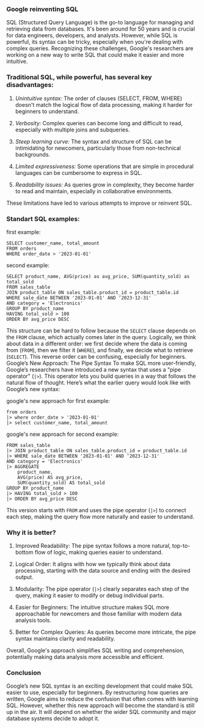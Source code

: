 ### Google reinventing SQL

SQL (Structured Query Language) is the go-to language for managing and retrieving data from databases. It's been around for 50 years and is crucial for data engineers, developers, and analysts. However, while SQL is powerful, its syntax can be tricky, especially when you're dealing with complex queries. Recognizing these challenges, Google's researchers are working on a new way to write SQL that could make it easier and more intuitive.


### Traditional SQL, while powerful, has several key disadvantages:

1. *Unintuitive syntax:* The order of clauses (SELECT, FROM, WHERE) doesn't match the logical flow of data processing, making it harder for beginners to understand.

2. *Verbosity:* Complex queries can become long and difficult to read, especially with multiple joins and subqueries.

3. *Steep learning curve:* The syntax and structure of SQL can be intimidating for newcomers, particularly those from non-technical backgrounds.

4. *Limited expressiveness:* Some operations that are simple in procedural languages can be cumbersome to express in SQL.

5. *Readability issues:* As queries grow in complexity, they become harder to read and maintain, especially in collaborative environments.

These limitations have led to various attempts to improve or reinvent SQL.

### Standart SQL examples:
first example:
```
SELECT customer_name, total_amount
FROM orders
WHERE order_date > '2023-01-01'
```
second example:

```
SELECT product_name, AVG(price) as avg_price, SUM(quantity_sold) as total_sold
FROM sales_table
JOIN product_table ON sales_table.product_id = product_table.id
WHERE sale_date BETWEEN '2023-01-01' AND '2023-12-31'
AND category = 'Electronics'
GROUP BY product_name
HAVING total_sold > 100
ORDER BY avg_price DESC
```

This structure can be hard to follow because the `SELECT` clause depends on the `FROM` clause, which actually comes later in the query. Logically, we think about data in a different order: we first decide where the data is coming from (`FROM`), then we filter it (`WHERE`), and finally, we decide what to retrieve (`SELECT`). This reverse order can be confusing, especially for beginners.
Google’s New Approach: The Pipe Syntax
To make SQL more user-friendly, Google’s researchers have introduced a new syntax that uses a "pipe operator" (`|>`). This operator lets you build queries in a way that follows the natural flow of thought. Here’s what the earlier query would look like with Google’s new syntax:

google's new approach for first example:
```
from orders
|> where order_date > '2023-01-01'
|> select customer_name, total_amount
```

google's new approach for second example:
```
FROM sales_table
|> JOIN product_table ON sales_table.product_id = product_table.id
|> WHERE sale_date BETWEEN '2023-01-01' AND '2023-12-31'
AND category = 'Electronics'
|> AGGREGATE 
    product_name,
    AVG(price) AS avg_price,
    SUM(quantity_sold) AS total_sold
GROUP BY product_name
|> HAVING total_sold > 100
|> ORDER BY avg_price DESC
```

This version starts with `FROM` and uses the pipe operator (`|>`) to connect each step, making the query flow more naturally and easier to understand.

### Why it is better?
1. Improved Readability: The pipe syntax follows a more natural, top-to-bottom flow of logic, making queries easier to understand.

2. Logical Order: It aligns with how we typically think about data processing, starting with the data source and ending with the desired output.

3. Modularity: The pipe operator (`|>`) clearly separates each step of the query, making it easier to modify or debug individual parts.

4. Easier for Beginners: The intuitive structure makes SQL more approachable for newcomers and those familiar with modern data analysis tools.

5. Better for Complex Queries: As queries become more intricate, the pipe syntax maintains clarity and readability.

Overall, Google's approach simplifies SQL writing and comprehension, potentially making data analysis more accessible and efficient.

### Conclusion
Google’s new SQL syntax is an exciting development that could make SQL easier to use, especially for beginners. By restructuring how queries are written, Google aims to reduce the confusion that often comes with learning SQL. However, whether this new approach will become the standard is still up in the air. It will depend on whether the wider SQL community and major database systems decide to adopt it.